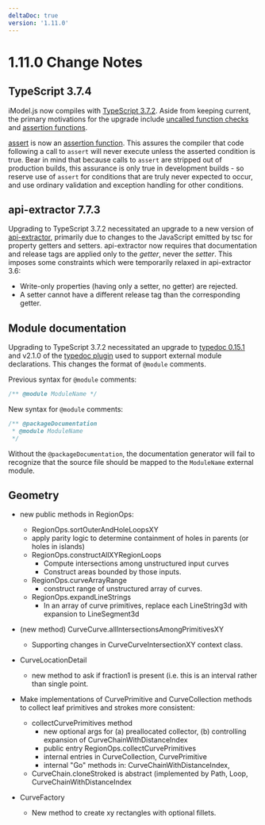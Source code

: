 ```yaml
---
deltaDoc: true
version: '1.11.0'
---
```

# 1.11.0 Change Notes

## TypeScript 3.7.4

iModel.js now compiles with [TypeScript 3.7.2](https://www.typescriptlang.org/docs/handbook/release-notes/typescript-3-7.html). Aside from keeping current, the primary motivations for the upgrade include [uncalled function checks](https://www.typescriptlang.org/docs/handbook/release-notes/typescript-3-7.html#uncalled-function-checks) and [assertion functions](https://www.typescriptlang.org/docs/handbook/release-notes/typescript-3-7.html#assertion-functions).

[assert]($bentley) is now an [assertion function](https://www.typescriptlang.org/docs/handbook/release-notes/typescript-3-7.html#assertion-functions). This assures the compiler that code following a call to `assert` will never execute unless the asserted condition is true. Bear in mind that because calls to `assert` are stripped out of production builds, this assurance is only true in development builds - so reserve use of `assert` for conditions that are truly never expected to occur, and use ordinary validation and exception handling for other conditions.

## api-extractor 7.7.3

Upgrading to TypeScript 3.7.2 necessitated an upgrade to a new version of [api-extractor](https://api-extractor.com/), primarily due to changes to the JavaScript emitted by tsc for property getters and setters. api-extractor now requires that documentation and release tags are applied only to the *getter*, never the *setter*. This imposes some constraints which were temporarily relaxed in api-extractor 3.6:

- Write-only properties (having only a setter, no getter) are rejected.
- A setter cannot have a different release tag than the corresponding getter.

## Module documentation

Upgrading to TypeScript 3.7.2 necessitated an upgrade to [typedoc 0.15.1](https://typedoc.org/) and v2.1.0 of the [typedoc plugin](https://www.npmjs.com/package/typedoc-plugin-external-module-name) used to support external module declarations. This changes the format of `@module` comments.

Previous syntax for `@module` comments:
```ts
/** @module ModuleName */
```

New syntax for `@module` comments:
```ts
/** @packageDocumentation
 * @module ModuleName
 */
```

Without the `@packageDocumentation`, the documentation generator will fail to recognize that the source file should be mapped to the `ModuleName` external module.

## Geometry

* new public methods in RegionOps:

  * RegionOps.sortOuterAndHoleLoopsXY
  * apply parity logic to determine containment of holes in parents (or holes in islands)
  * RegionOps.constructAllXYRegionLoops
    * Compute intersections among unstructured input curves
    * Construct areas bounded by those inputs.
  * RegionOps.curveArrayRange
    * construct range of unstructured array of curves.
  * RegionOps.expandLineStrings
    * In an array of curve primitives, replace each LineString3d with expansion to LineSegment3d

* (new method) CurveCurve.allIntersectionsAmongPrimitivesXY
  * Supporting changes in CurveCurveIntersectionXY context class.
* CurveLocationDetail
  * new method to ask if fraction1 is present (i.e. this is an interval rather than single point.
* Make implementations of CurvePrimitive and CurveCollection methods to collect leaf primitives and strokes more consistent:

  * collectCurvePrimitives method
    * new optional args for (a) preallocated collector, (b) controlling expansion of CurveChainWithDistanceIndex
    * public entry RegionOps.collectCurvePrimitives
    * internal entries in CurveCollection, CurvePrimitive
    * internal "Go" methods in: CurveChainWithDistanceIndex,
  * CurveChain.cloneStroked is abstract (implemented by Path, Loop, CurveChainWithDistanceIndex
* CurveFactory
  * New method to create xy rectangles with optional fillets.


